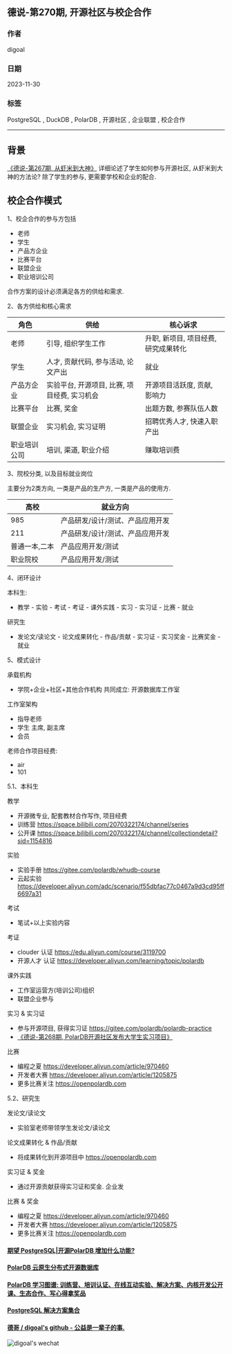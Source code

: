 ## 德说-第270期, 开源社区与校企合作         
                                                              
### 作者                                                              
digoal                                                              
                                                              
### 日期                                                              
2023-11-30                                                     
                                                              
### 标签                                                              
PostgreSQL , DuckDB , PolarDB , 开源社区 , 企业联盟 , 校企合作        
                                                              
----                                                              
                                                              
## 背景      
[《德说-第267期, 从虾米到大神》](../202311/20231118_01.md)  详细论述了学生如何参与开源社区, 从虾米到大神的方法论? 除了学生的参与, 更需要学校和企业的配合.  
  
## 校企合作模式    
1、校企合作的参与方包括   
- 老师  
- 学生  
- 产品方企业  
- 比赛平台  
- 联盟企业  
- 职业培训公司    
  
合作方案的设计必须满足各方的供给和需求.    
  
2、各方供给和核心需求    
  
角色 | 供给 | 核心诉求    
---|---|---    
老师 | 引导, 组织学生工作 | 升职, 新项目, 项目经费, 研究成果转化    
学生 | 人才, 贡献代码, 参与活动, 论文产出 | 就业    
产品方企业 | 实验平台, 开源项目, 比赛, 项目经费, 实习机会 | 开源项目活跃度, 贡献, 影响力      
比赛平台 | 比赛, 奖金 | 出题方数, 参赛队伍人数    
联盟企业 | 实习机会, 实习证明 | 招聘优秀人才, 快速入职产出    
职业培训公司 | 培训, 渠道, 职业介绍 | 赚取培训费     
  
3、院校分类, 以及目标就业岗位    
  
主要分为2类方向, 一类是产品的生产方, 一类是产品的使用方.     
  
高校 | 就业方向
---|--- 
985 | 产品研发/设计/测试、产品应用开发    
211 | 产品研发/设计/测试、产品应用开发    
普通一本,二本 | 产品应用开发/测试    
职业院校 | 产品应用开发/测试      
  
4、闭环设计     
  
本科生:  
- 教学 - 实验 - 考试 - 考证 - 课外实践 - 实习 - 实习证 - 比赛 - 就业    
  
研究生  
- 发论文/读论文 - 论文成果转化 - 作品/贡献 - 实习证 - 实习奖金 - 比赛奖金 - 就业     
  
  
5、模式设计    
  
承载机构    
- 学院+企业+社区+其他合作机构 共同成立: 开源数据库工作室    
  
工作室架构    
- 指导老师  
- 学生 主席, 副主席  
- 会员  
  
老师合作项目经费:  
- air  
- 101   
  
5\.1、本科生  
  
教学  
- 开源微专业, 配套教材合作写作, 项目经费     
- 训练营  https://space.bilibili.com/2070322174/channel/series  
- 公开课 https://space.bilibili.com/2070322174/channel/collectiondetail?sid=1154816  
  
实验  
- 实验手册 https://gitee.com/polardb/whudb-course  
- 云起实验 https://developer.aliyun.com/adc/scenario/f55dbfac77c0467a9d3cd95ff6697a31  
  
考试  
- 笔试+以上实验内容   
  
考证   
- clouder 认证  https://edu.aliyun.com/course/3119700  
- 开源人才 认证  https://developer.aliyun.com/learning/topic/polardb    
    
课外实践  
- 工作室运营方(培训公司)组织    
- 联盟企业参与    
  
实习 & 实习证  
- 参与开源项目, 获得实习证   https://gitee.com/polardb/polardb-practice  
- [《德说-第268期, PolarDB开源社区发布大学生实习项目》](../202311/20231130_05.md)  
  
比赛  
- 编程之夏  https://developer.aliyun.com/article/970460    
- 开发者大赛 https://developer.aliyun.com/article/1205875    
- 更多比赛关注  https://openpolardb.com  
  
  
5\.2、研究生    
  
发论文/读论文    
- 实验室老师带领学生发论文/读论文   
  
论文成果转化 & 作品/贡献  
- 将成果转化到开源项目中  https://openpolardb.com  
  
实习证 & 奖金  
- 通过开源贡献获得实习证和奖金.  企业发  
  
比赛 & 奖金   
- 编程之夏  https://developer.aliyun.com/article/970460    
- 开发者大赛 https://developer.aliyun.com/article/1205875    
- 更多比赛关注  https://openpolardb.com  
  
  
#### [期望 PostgreSQL|开源PolarDB 增加什么功能?](https://github.com/digoal/blog/issues/76 "269ac3d1c492e938c0191101c7238216")
  
  
#### [PolarDB 云原生分布式开源数据库](https://github.com/ApsaraDB "57258f76c37864c6e6d23383d05714ea")
  
  
#### [PolarDB 学习图谱: 训练营、培训认证、在线互动实验、解决方案、内核开发公开课、生态合作、写心得拿奖品](https://www.aliyun.com/database/openpolardb/activity "8642f60e04ed0c814bf9cb9677976bd4")
  
  
#### [PostgreSQL 解决方案集合](../201706/20170601_02.md "40cff096e9ed7122c512b35d8561d9c8")
  
  
#### [德哥 / digoal's github - 公益是一辈子的事.](https://github.com/digoal/blog/blob/master/README.md "22709685feb7cab07d30f30387f0a9ae")
  
  
![digoal's wechat](../pic/digoal_weixin.jpg "f7ad92eeba24523fd47a6e1a0e691b59")
  
